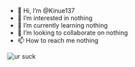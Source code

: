- 👋 Hi, I’m @Kinue137
- 👀 I’m interested in nothing
- 🌱 I’m currently learning nothing
- 💞️ I’m looking to collaborate on nothing
- 📫 How to reach me nothing

![ur suck](https://i.imgur.com/3Q8AsBR.png)
